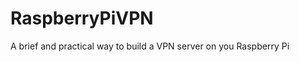 RaspberryPiVPN
==============

A brief and practical way to build a VPN server on you Raspberry Pi

